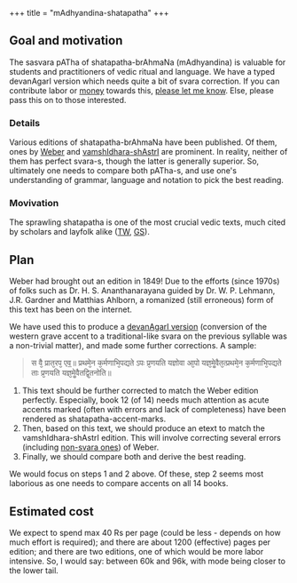 +++
title = "mAdhyandina-shatapatha"
+++

## Goal and motivation
The sasvara pATha of shatapatha-brAhmaNa (mAdhyandina) is valuable for students and practitioners of vedic ritual and language. We have a typed devanAgarI version which needs quite a bit of svara correction. If you can contribute labor or [money](https://vishvasa.github.io/interests/dharma-via-vishvas/) towards this, [please let me know](/groups/dyuganga/contact/). Else, please pass this on to those interested.

### Details
Various editions of shatapatha-brAhmaNa have been published. Of them, ones by [Weber](https://archive.org/details/in.ernet.dli.2015.283077/page/n805/mode/2up?view=theater) and [vamshIdhara-shAstrI](https://archive.org/details/satapatha_bahmanam_with_sayana_bhashya__harisvami_bhashya_ed._vamsidhara_sastri_1940_gangavishnu/Satapatha%20Bahmanam%20with%20Sayana%20Bhashya%20%26%20Harisvami%20Bhashya%20Part%201%20-%20Vamsidhara%20Sastri%201940%20%28Gangavishnu%29/page/n505/mode/1up) are prominent. In reality, neither of them has perfect svara-s, though the latter is generally superior. So, ultimately one needs to compare both pATha-s, and use one's understanding of grammar, language and notation to pick the best reading. 

### Movivation
The sprawling shatapatha is one of the most crucial vedic texts, much cited by scholars and layfolk alike ([TW](https://twitter.com/search?q=shatapatha&src=typed_query), [GS](https://www.google.com/search?tbm=bks&q=shatapatha)).

## Plan
Weber had brought out an edition in 1849! Due to the efforts (since 1970s) of folks such as Dr. H. S. Ananthanarayana guided by Dr. W. P. Lehmann, J.R. Gardner and Matthias Ahlborn, a romanized (still erroneous) form of this text has been on the internet. 

We have used this to produce a [devanAgarI version](https://vishvasa.github.io/vedAH_yajuH/vAjasaneyam/mAdhyandinam/shatapatha-brAhmaNam/weber-srotaH/sasvaram/01/01/1/) (conversion of the western grave accent to a traditional-like svara on the previous syllable was a non-trivial matter), and made some further corrections. A sample:

> स वै᳘ प्रात᳘रप᳘ एव᳟॥
प्रथमे᳘न क᳘र्मणाभि᳘पद्यते ऽपः प्र᳘णयति यज्ञोवा आ᳘पो यज्ञ᳘मेॗवैत᳘त्प्रथमे᳘न क᳘र्मणाभि᳘पद्यते ताः प्र᳘णयति यज्ञ᳘मेॗवैतद्वि᳘तनोति॥

1. This text should be further corrected to match the Weber edition perfectly. Especially, book 12 (of 14) needs much attention as acute accents marked (often with errors and lack of completeness) have been rendered as shatapatha-accent-marks.
2. Then, based on this text, we should produce an etext to match the vamshIdhara-shAstrI edition. This will involve correcting several errors (including [non-svara ones](https://vishvasa.github.io/vedAH_yajuH/vAjasaneyam/mAdhyandinam/shatapatha-brAhmaNam/weber-srotaH/)) of Weber.
3. Finally, we should compare both and derive the best reading.

We would focus on steps 1 and 2 above. Of these, step 2 seems most laborious as one needs to compare accents on all 14 books. 

## Estimated cost
We expect to spend max 40 Rs per page (could be less - depends on how much effort is required); and there are about 1200 (effective) pages per edition; and there are two editions, one of which would be more labor intensive. So, I would say: between 60k and 96k, with mode being closer to the lower tail.